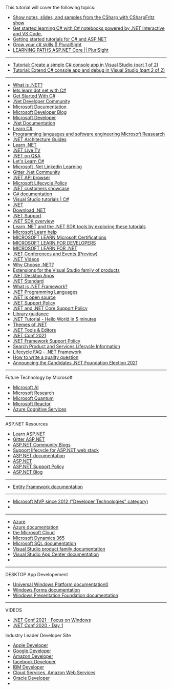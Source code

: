 

This tutorial will cover the following topics:

- [Show notes, slides, and samples from the CSharp with CSharpFritz show](https://github.com/DebasisPaul/csharp_with_csharpfritz)
- [Get started learning C# with C# notebooks powered by .NET Interactive and VS Code.](https://github.com/DebasisPaul/csharp-notebooks)
- [Getting started tutorials for C# and ASP.NET](https://github.com/DebasisPaul/training-tutorials)
- [Grow your c# skills || PluralSight](https://www.pluralsight.com/browse/software-development/c-sharp?exp=1)
- [LEARNING PATHS ASP.NET Core || PlurlSight](https://www.pluralsight.com/paths/aspnet-core)


<hr>

- [Tutorial: Create a simple C# console app in Visual Studio (part 1 of 2)](https://docs.microsoft.com/en-us/visualstudio/get-started/csharp/tutorial-console?view=vs-2022)
- [Tutorial: Extend C# console app and debug in Visual Studio (part 2 of 2)](https://docs.microsoft.com/en-us/visualstudio/get-started/csharp/tutorial-console-part-2?view=vs-2022)

<hr>

- [What is .NET?](https://dotnet.microsoft.com/learn/dotnet/what-is-dotnet)
- [lets learn dot net with C#](https://www.theurlist.com/letslearndotnet-csharp/?WT.mc_id=dotnet-22477-jasingl)
- [Get Started With C#](https://dotnet.microsoft.com/languages/csharp)
- [.Net Developer Community](https://dotnet.microsoft.com/platform/community)
- [Microsoft Documentation](https://docs.microsoft.com/en-us/)
- [Microsoft Developer Blog](https://devblogs.microsoft.com/)
- [Microsoft Developer](https://developer.microsoft.com/en-us/)
- [.Net Documentation](https://docs.microsoft.com/en-us/dotnet/)
- [Learn C#](https://dotnet.microsoft.com/learn/csharp)
- [Programming languages and software engineering Microsoft Reasearch](https://www.microsoft.com/en-us/research/research-area/programming-languages-software-engineering/?facet%5Btax%5D%5Bmsr-research-area%5D%5B0%5D=13560&sort_by=most-recent)
- [.NET Architecture Guides](https://dotnet.microsoft.com/learn/dotnet/architecture-guides)
- [Learn .NET](https://dotnet.microsoft.com/learn)
- [.NET Live TV](https://dotnet.microsoft.com/live)
- [.NET on Q&A](https://docs.microsoft.com/en-us/answers/products/dotnet?WT.mc_id=dotnet-35129-website)
- [Let's Learn C#](https://docs.microsoft.com/en-us/learn/challenges?id=79db5a6c-3211-4608-9e45-ab4d3a3e5bdf&WT.mc_id=dotnet-22477-shboyer)
- [Microsoft .Net Linkedin Learning](https://www.linkedin.com/learning/instructors/microsoft-dot-net?sortBy=POPULARITY)
- [Gitter .Net Community](https://gitter.im/dotnet/community)
- [.NET API browser](https://docs.microsoft.com/en-us/dotnet/api/?view=net-6.0)
- [Microsoft Lifecycle Policy](https://docs.microsoft.com/en-us/lifecycle/?ln)
- [.NET customers showcase](https://dotnet.microsoft.com/platform/customers)
- [C# documentation](https://docs.microsoft.com/en-us/dotnet/csharp/)
- [Visual Studio tutorials | C#](https://docs.microsoft.com/en-us/visualstudio/get-started/csharp/?view=vs-2022)
- [.NET](https://dotnet.microsoft.com/)
- [Download .NET](https://dotnet.microsoft.com/download)
- [.NET Support](https://dotnet.microsoft.com/platform/support)
- [.NET SDK overview](https://docs.microsoft.com/en-us/dotnet/core/sdk)
- [Learn .NET and the .NET SDK tools by exploring these tutorials](https://docs.microsoft.com/en-us/dotnet/core/tutorials/)
- [Microsoft Learn help](https://docs.microsoft.com/en-us/learn/support/)
- [MICROSOFT LEARN Microsoft Certifications](https://docs.microsoft.com/en-us/learn/certifications/)
- [MICROSOFT LEARN FOR DEVELOPERS](https://docs.microsoft.com/en-us/learn/roles/developer)
- [MICROSOFT LEARN FOR .NET](https://docs.microsoft.com/en-us/learn/dotnet/)
- [.NET Conferences and Events (Preview)](https://dotnet.microsoft.com/platform/community/events)
- [.NET Videos](https://dotnet.microsoft.com/learn/videos)
- [Why Choose .NET?](https://dotnet.microsoft.com/platform/why-choose-dotnet)
- [Extensions for the Visual Studio family of products](https://marketplace.visualstudio.com/)
- [.NET Desktop Apps](https://dotnet.microsoft.com/apps/desktop)
- [.NET Standard](https://dotnet.microsoft.com/platform/dotnet-standard)
- [What is .NET Framework?](https://dotnet.microsoft.com/learn/dotnet/what-is-dotnet-framework#architecture)
- [.NET Programming Languages](https://dotnet.microsoft.com/languages)
- [.NET is open source](https://dotnet.microsoft.com/platform/open-source)
- [.NET Support Policy](https://dotnet.microsoft.com/platform/support/policy)
- [.NET and .NET Core Support Policy](https://dotnet.microsoft.com/platform/support/policy/dotnet-core)
- [Library guidance](https://docs.microsoft.com/en-us/dotnet/standard/library-guidance/?WT.mc_id=dotnet-35129-website)
- [.NET Tutorial - Hello World in 5 minutes](https://dotnet.microsoft.com/learn/dotnet/hello-world-tutorial/create)
- [Themes of .NET](https://themesof.net/)
- [.NET Tools & Editors](https://dotnet.microsoft.com/platform/tools)
- [.NET Conf 2021](https://www.dotnetconf.net/)
- [.NET Framework Support Policy](https://dotnet.microsoft.com/platform/support/policy/dotnet-framework)
- [Search Product and Services Lifecycle Information](https://docs.microsoft.com/en-us/lifecycle/products/)
- [Lifecycle FAQ - .NET Framework](https://docs.microsoft.com/en-US/lifecycle/faq/dotnet-framework)
- [How to write a quality question](https://docs.microsoft.com/en-us/answers/support/quality-question)
- [Announcing the Candidates .NET Foundation Election 2021](https://dotnetfoundation.org/blog/2021/09/01/announcing-net-foundation-elections-2021)


<hr>

Future Technology by Microsoft
- [Microsoft AI](https://www.microsoft.com/en-us/ai?rtc=1&activetab=pivot1:primaryr6)
- [Microsoft Research](https://www.microsoft.com/en-us/research/)
- [Microsoft Quantum](https://azure.microsoft.com/en-us/solutions/quantum-computing/#quantum-impact)
- [Microsoft Reactor](https://developer.microsoft.com/en-us/reactor/)
- [Azure Cognitive Services](https://azure.microsoft.com/en-us/services/cognitive-services/#overview)

<hr>

ASP.NET Resources
- [Learn ASP.NET](https://dotnet.microsoft.com/learn/aspnet)
- [Gitter ASP.NET](https://gitter.im/aspnet/Home)
- [ASP.NET Community Blogs](https://weblogs.asp.net/)
- [Support lifecycle for ASP.NET web stack](https://docs.microsoft.com/en-us/troubleshoot/aspnet/support-lifecycle-web-stack?WT.mc_id=dotnet-35129-website)
- [ASP.NET documentation](https://docs.microsoft.com/en-us/aspnet/core/?view=aspnetcore-5.0)
- [ASP.NET](https://dotnet.microsoft.com/apps/aspnet)
- [ASP.NET Support Policy](https://dotnet.microsoft.com/platform/support/policy/aspnet)
- [ASP.NET Blog](https://devblogs.microsoft.com/aspnet/)

<hr>

- [Entity Framework documentation](https://docs.microsoft.com/en-us/ef/)

<hr>

- [Microsoft MVP since 2012 ("Developer Technologies" category)](https://github.com/thomaslevesque)
- 
<hr>

- [Azure](https://azure.microsoft.com/en-us/)
- [Azure documentation](https://docs.microsoft.com/en-us/azure/?product=featured)
- [the Microsoft Cloud](https://www.microsoft.com/en-us/microsoft-cloud)
- [Microsoft Dynamics 365](https://dynamics.microsoft.com/en-us/)
- [Microsoft SQL documentation](https://docs.microsoft.com/en-us/sql/?view=sql-server-ver15)
- [Visual Studio product family documentation](https://docs.microsoft.com/en-us/visualstudio/?view=vs-2019)
- [Visual Studio App Center documentation](https://docs.microsoft.com/en-us/appcenter/)
- 
<hr>

DESKTOP App Developement
- [Universal Windows Platform documentation0](https://docs.microsoft.com/en-us/windows/uwp/)
- [Windows Forms documentation](https://docs.microsoft.com/en-us/dotnet/desktop/winforms/?view=netdesktop-5.0)
- [Windows Presentation Foundation documentation](https://docs.microsoft.com/en-us/dotnet/desktop/wpf/?view=netdesktop-5.0)

<hr>

VIDEOS
- [.NET Conf 2021 - Focus on Windows](https://www.youtube.com/watch?v=mZRNjixZEMg)
- [.NET Conf 2020 - Day 1](https://www.youtube.com/watch?v=mS6ykjdOVRg)

Industry Leader Developer Site
- [Apple Developer](https://developer.apple.com/)
- [Google Developer](https://developers.google.com/)
- [Amazon Developer](https://developer.amazon.com/)
- [facebook Developer](https://developers.facebook.com/)
- [IBM Developer](https://developer.ibm.com/)
- [Cloud Services, Amazon Web Services](https://aws.amazon.com/)
- [Oracle Developer](https://developer.oracle.com/)
- 
